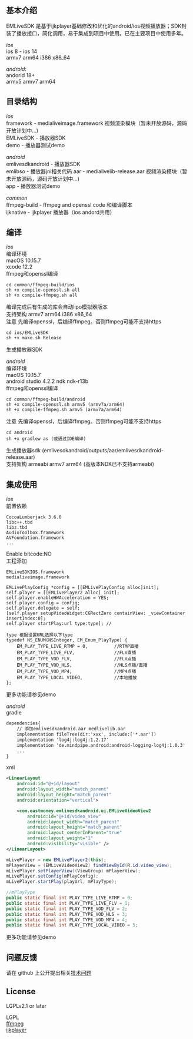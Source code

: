 ## 基本介绍
EMLiveSDK 是基于ijkplayer基础修改和优化的android/ios视频播放器；SDK封装了播放接口，简化调用，易于集成到项目中使用。已在主要项目中使用多年。

*ios*     
ios 8 - ios 14      
armv7 arm64 i386 x86_64

*android*:        
andorid 18+     
armv5 armv7 arm64

## 目录结构
*ios*       
framework - medialiveimage.framework 视频渲染模块（暂未开放源码，源码开放计划中...)     
EMLiveSDK - 播放器SDK   
demo - 播放器测试demo

*android*   
emlivesdkandroid - 播放器SDK    
emlibso - 播放器jni相关代码
aar - medialivelib-release.aar 视频渲染模块（暂未开放源码，源码开放计划中...)     
app - 播放器测试demo

*common*        
ffmpeg-build - ffmpeg and openssl code 和编译脚本   
ijknative - ijkplayer 播放器（ios andord共用）

## 编译
*ios*     
编译环境    
macOS 10.15.7   
xcode 12.2      
ffmpeg和openssl编译     
        
    cd common/ffmpeg-build/ios
    sh +x compile-openssl.sh all
    sh +x compile-ffmpeg.sh all

编译完成后有生成的库会自动lipo模拟器版本    
支持架构 armv7 arm64 i386 x86_64   
注意 先编译openssl，后编译ffmpeg。否则ffmpeg可能不支持https

    cd ios/EMLiveSDK
    sh +x make.sh Release

生成播放器SDK

*android*    
编译环境    
macOS 10.15.7   
android studio 4.2.2
ndk ndk-r13b     
ffmpeg和openssl编译

    cd common/ffmpeg-build/android
    sh +x compile-openssl.sh armv5 (armv7a/arm64)
    sh +x compile-ffmpeg.sh armv5 (armv7a/arm64)
注意 先编译openssl，后编译ffmpeg。否则ffmpeg可能不支持https

    cd android
    sh +x gradlew as (或通过IDE编译)
生成播放器sdk (emlivesdkandroid/outputs/aar/emlivesdkandroid-release.aar)   
支持架构 armeabi armv7 arm64   (高版本NDK已不支持armeabi) 

## 集成使用
*ios*     
前置依赖
    
    CocoaLumberjack 3.6.0 
    libc++.tbd
    libz.tbd
    AudioToolbox.framework
    AVFoundation.framework
    ...

Enable bitcode:NO       
工程添加

    EMLiveSDKIOS.framework
    medialiveimage.framework

```objc
EMLivePlayConfig *config = [[EMLivePlayConfig alloc]init];
self.player = [[EMLivePlayer2 alloc] init];
self.player.enableHWAcceleration = YES;
self.player.config = config;
self.player.delegate = self;
[self.player setupVideoWidget:CGRectZero containView: _viewContainer insertIndex:0];
self.player startPlay:url type:type]; // 

type 根据设置URL选择以下type
typedef NS_ENUM(NSInteger, EM_Enum_PlayType) {
    EM_PLAY_TYPE_LIVE_RTMP = 0,          //RTMP直播
    EM_PLAY_TYPE_LIVE_FLV,               //FLV直播
    EM_PLAY_TYPE_VOD_FLV,                //FLV点播
    EM_PLAY_TYPE_VOD_HLS,                //HLS点播/直播
    EM_PLAY_TYPE_VOD_MP4,                //MP4点播
    EM_PLAY_TYPE_LOCAL_VIDEO,            //本地播放
};

```
更多功能请参见demo

*android*     
gradle 
```xml
dependencies{
    // 添加emlivesdkandroid.aar medlivelib.aar
    implementation fileTree(dir:'xxx', include:['*.aar']) 
    implementation 'log4j:log4j:1.2.17'
    implementation 'de.mindpipe.android:android-logging-log4j:1.0.3'
    ...
}
```

xml
``` xml
<LinearLayout
    android:id="@+id/layout"
    android:layout_width="match_parent"
    android:layout_height="match_parent"
    android:orientation="vertical">

    <com.eastmoney.emlivesdkandroid.ui.EMLiveVideoView2
        android:id="@+id/video_view"
        android:layout_width="match_parent"
        android:layout_height="match_parent"
        android:layout_centerInParent="true"
        android:layout_weight="1"
        android:visibility="visible" />
</LinearLayout>
```

```java
mLivePlayer = new EMLivePlayer2(this);
mPlayerView = (EMLiveVideoView2) findViewById(R.id.video_view);
mLivePlayer.setPlayerView((ViewGroup) mPlayerView);
mLivePlayer.setConfig(mPlayConfig);
mLivePlayer.startPlay(playUrl, mPlayType);

//mPlayType
public static final int PLAY_TYPE_LIVE_RTMP = 0;
public static final int PLAY_TYPE_LIVE_FLV = 1;
public static final int PLAY_TYPE_VOD_FLV = 2;
public static final int PLAY_TYPE_VOD_HLS = 3;
public static final int PLAY_TYPE_VOD_MP4 = 4;
public static final int PLAY_TYPE_LOCAL_VIDEO = 5;

```
更多功能请参见demo


## 问题反馈
请在 github 上公开提出相关[技术问题](https://github.com/eastmoney18/emliveplayer/pulls/)

## License
LGPLv2.1 or later

LGPL    
[ffmpeg](http://ffmpeg.org/)  
[ijkplayer](https://github.com/bilibili/ijkplayer)

